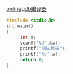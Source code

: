 [onlinegdb编译器](https://www.onlinegdb.com/online_c_compiler)

```C
#include <stdio.h>
int main()
{
     int a;
     scanf("%d",&a);
     printf("测试代码");
     printf("%d",a);
     return 0;
}
